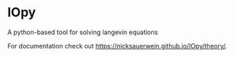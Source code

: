 # IOpy
A python-based tool for solving langevin equations


For documentation check out https://nicksauerwein.github.io/IOpy/theory/.
